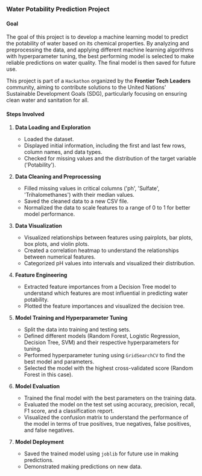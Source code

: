 ### Water Potability Prediction Project

#### Goal

The goal of this project is to develop a machine learning model to predict the potability of water based on its chemical properties. By analyzing and preprocessing the data, and applying different machine learning algorithms with hyperparameter tuning, the best performing model is selected to make reliable predictions on water quality. The final model is then saved for future use.

This project is part of a `Hackathon` organized by the <strong> Frontier Tech Leaders </strong> community, aiming to contribute solutions to the United Nations' Sustainable Development Goals (SDG), particularly focusing on ensuring clean water and sanitation for all.

#### Steps Involved

1. **Data Loading and Exploration**

   - Loaded the dataset.
   - Displayed initial information, including the first and last few rows, column names, and data types.
   - Checked for missing values and the distribution of the target variable ('Potability').

2. **Data Cleaning and Preprocessing**

   - Filled missing values in critical columns ('ph', 'Sulfate', 'Trihalomethanes') with their median values.
   - Saved the cleaned data to a new CSV file.
   - Normalized the data to scale features to a range of 0 to 1 for better model performance.

3. **Data Visualization**

   - Visualized relationships between features using pairplots, bar plots, box plots, and violin plots.
   - Created a correlation heatmap to understand the relationships between numerical features.
   - Categorized pH values into intervals and visualized their distribution.

4. **Feature Engineering**

   - Extracted feature importances from a Decision Tree model to understand which features are most influential in predicting water potability.
   - Plotted the feature importances and visualized the decision tree.

5. **Model Training and Hyperparameter Tuning**

   - Split the data into training and testing sets.
   - Defined different models (Random Forest, Logistic Regression, Decision Tree, SVM) and their respective hyperparameters for tuning.
   - Performed hyperparameter tuning using `GridSearchCV` to find the best model and parameters.
   - Selected the model with the highest cross-validated score (Random Forest in this case).

6. **Model Evaluation**

   - Trained the final model with the best parameters on the training data.
   - Evaluated the model on the test set using accuracy, precision, recall, F1 score, and a classification report.
   - Visualized the confusion matrix to understand the performance of the model in terms of true positives, true negatives, false positives, and false negatives.

7. **Model Deployment**
   - Saved the trained model using `joblib` for future use in making predictions.
   - Demonstrated making predictions on new data.
